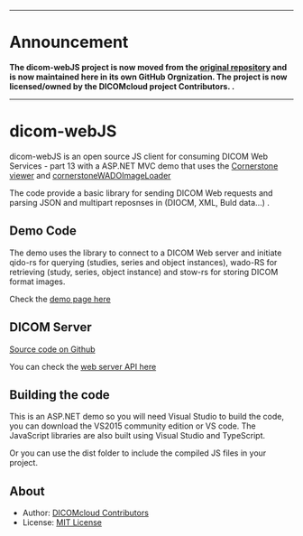 ***
# Announcement

**The dicom-webJS project is now moved from the [original repository](https://github.com/Zaid-Safadi/dicom-webJS) and is now maintained here in its own GitHub Orgnization. The project is now licensed/owned by the DICOMcloud project Contributors. .**
***

# dicom-webJS
dicom-webJS is an open source JS client for consuming DICOM Web Services - part 13 with a ASP.NET MVC demo that uses the [Cornerstone viewer](https://github.com/chafey/cornerstone) and [cornerstoneWADOImageLoader](https://github.com/chafey/cornerstoneWADOImageLoader)  

The code provide a basic library for sending DICOM Web requests and parsing JSON and multipart reposnses in (DIOCM, XML, Buld data...) . 

## Demo Code
The demo uses the library to connect to a DICOM Web server and initiate qido-rs for querying (studies, series and object instances), wado-RS for retrieving  (study, series, object instance) and stow-rs for storing DICOM format images.

Check the [demo page here](http://dicomweb.azurewebsites.net/)

## DICOM Server

[Source code on Github](https://github.com/DICOMcloud/DICOMcloud)

You can check the [web server API here](https://dicomcloud.azurewebsites.net/)

## Building the code
This is an ASP.NET demo so you will need Visual Studio to build the code, you can download the VS2015 community edition or VS code. 
The JavaScript libraries are also built using Visual Studio and TypeScript.

Or you can use the dist folder to include the compiled JS files in your project.


## About
- Author: [DICOMcloud Contributors](https://github.com/DICOMcloud/DICOMweb-js/graphs/contributors)
- License: [MIT License](http://opensource.org/licenses/MIT)



